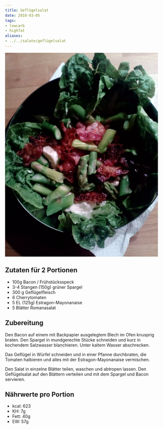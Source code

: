 ```yaml
---
title: Geflügelsalat
date: 2018-03-05
tags:
- lowcarb
- highfat
aliases:
- ../../salate/geflügelsalat
---
```


![](/img/gefluegelsalat.webp)

## Zutaten für 2 Portionen
- 100g                  Bacon / Frühstücksspeck
- 3-4 Stangen (150g)    grüner Spargel
- 300 g                 Geflügelfleisch
- 6                     Cherrytomaten
- 5 EL (125g)           Estragon-Mayonanaise
- 5 Blätter             Romanasalat

## Zubereitung
Den Bacon auf einem mit Backpapier ausgelegtem Blech im Ofen knusprig braten. Den Spargel in mundgerechte Stücke schneiden und kurz in kochendem Salzwasser blanchieren. Unter kaltem Wasser abschrecken.

Das Geflügel in Würfel schneiden und in einer Pfanne durchbraten, die Tomaten halbieren und alles mit der Estragon-Mayonanaise vermischen.

Den Salat in einzelne Blätter teilen, waschen und abtropen lassen. Den Geflügelsalat auf den Blättern verteilen und mit dem Spargel und Bacon servieren.

## Nährwerte pro Portion
- kcal:  623
- KH:    7g
- Fett:   40g
- EW:     57g
